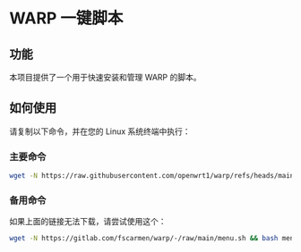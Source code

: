 # WARP 一键脚本

## 功能
本项目提供了一个用于快速安装和管理 WARP 的脚本。

## 如何使用
请复制以下命令，并在您的 Linux 系统终端中执行：

### 主要命令
```bash
wget -N https://raw.githubusercontent.com/openwrt1/warp/refs/heads/main/main.sh && bash main.sh
```

### 备用命令
如果上面的链接无法下载，请尝试使用这个：
```bash
wget -N https://gitlab.com/fscarmen/warp/-/raw/main/menu.sh && bash menu.sh
```
